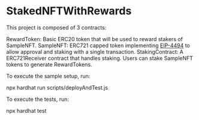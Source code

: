 # StakedNFTWithRewards

This project is composed of 3 contracts:

RewardToken: Basic ERC20 token that will be used to reward stakers of SampleNFT.
SampleNFT: ERC721 capped token implementing [EIP-4494](https://eips.ethereum.org/EIPS/eip-4494) to allow approval and staking with a single transaction.
StakingContract: A ERC721Receiver contract that handles staking. Users can stake SampleNFT tokens to generate RewardTokens. 

To execute the sample setup, run:

npx hardhat run scripts/deployAndTest.js

To execute the tests, run:

npx hardhat test